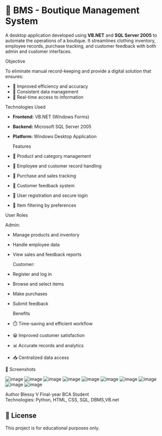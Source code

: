 # 👗 BMS - Boutique Management System

A desktop application developed using **VB.NET** and **SQL Server 2005** to automate the operations of a boutique. It streamlines clothing inventory, employee records, purchase tracking, and customer feedback with both admin and customer interfaces.

 Objective

To eliminate manual record-keeping and provide a digital solution that ensures:
- 🔹 Improved efficiency and accuracy  
- 🔹 Consistent data management  
- 🔹 Real-time access to information  

 Technologies Used

- **Frontend:** VB.NET (Windows Forms)
- **Backend:** Microsoft SQL Server 2005
- **Platform:** Windows Desktop Application

  Features

- 🧾 Product and category management  
- 👥 Employee and customer record handling  
- 🛒 Purchase and sales tracking  
- 💬 Customer feedback system  
- 🔐 User registration and secure login  
- 🔎 Item filtering by preferences  

 User Roles

 Admin:
- Manage products and inventory  
- Handle employee data  
- View sales and feedback reports

  Customer:
- Register and log in  
- Browse and select items  
- Make purchases  
- Submit feedback  

  Benefits

- ⏱️ Time-saving and efficient workflow  
- 😀 Improved customer satisfaction  
- 📊 Accurate records and analytics  
- 📥 Centralized data access  

 📸 Screenshots

![image](https://github.com/user-attachments/assets/fae20848-c24d-49e9-8c36-370a23a05971)
![image](https://github.com/user-attachments/assets/db7f9645-c115-4b11-abbb-71fa1a2dd1e7)
![image](https://github.com/user-attachments/assets/57023997-88e8-4d4e-ba6f-ed95745184b7)
![image](https://github.com/user-attachments/assets/3e826048-d4bb-4864-8e62-8abd7c83c2f6)
![image](https://github.com/user-attachments/assets/ef44070d-2389-43b0-bb39-21475c89d5c6)
![image](https://github.com/user-attachments/assets/3d5d551b-75b5-4f76-a6e6-ee05348c01a7)
![image](https://github.com/user-attachments/assets/7cafcdc4-e768-4a69-bbb7-ec15d2f3ec41)
![image](https://github.com/user-attachments/assets/5e91746b-5f05-412f-b24e-d867c3689a97)
![image](https://github.com/user-attachments/assets/86109da0-7ee8-432c-99c8-ec18eac59a94)
![image](https://github.com/user-attachments/assets/99377692-ef3d-414b-b4e5-a3bd8b44f41f)

Author
Blessy V
Final-year BCA Student  
Technologies: Python, HTML, CSS, SQL, DBMS,VB.net  


## 📃 License

This project is for educational purposes only.
